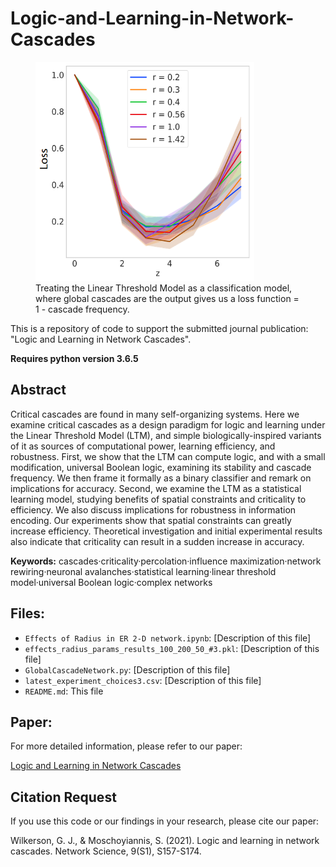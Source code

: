 


# Logic-and-Learning-in-Network-Cascades
 <figure>
     <div style="width: 100%;">
    <img src="loss_function.png" width="350" height="350">
</div>
    <figcaption>Treating the Linear Threshold Model as a classification model, where global cascades are the output gives us a loss function = 1 - cascade frequency. </figcaption>
</figure>



This is a repository of code to support the submitted journal publication: "Logic and Learning in Network Cascades".

**Requires python version 3.6.5**

## Abstract

Critical cascades are found in many self-organizing systems. Here we examine critical cascades as a design paradigm for logic and learning under the Linear Threshold Model (LTM), and simple biologically-inspired variants of it as sources of computational power, learning efficiency, and robustness. First, we show that the LTM can compute logic, and with a small modification, universal Boolean logic, examining its stability and cascade frequency. We then frame it formally as a binary classifier and remark on implications for accuracy. Second, we examine the LTM as a statistical learning model, studying benefits of spatial constraints and criticality to efficiency. We also discuss implications for robustness in information encoding. Our experiments show that spatial constraints can greatly increase efficiency. Theoretical investigation and initial experimental results also indicate that criticality can result in a sudden increase in accuracy.

**Keywords:** cascades·criticality·percolation·influence maximization·network rewiring·neuronal avalanches·statistical learning·linear threshold model·universal Boolean logic·complex networks

## Files:

- `Effects of Radius in ER 2-D network.ipynb`: [Description of this file]
- `effects_radius_params_results_100_200_50_#3.pkl`: [Description of this file]
- `GlobalCascadeNetwork.py`: [Description of this file]
- `latest_experiment_choices3.csv`: [Description of this file]
- `README.md`: This file

## Paper:

For more detailed information, please refer to our paper:

[Logic and Learning in Network Cascades](https://www.cambridge.org/core/journals/network-science/article/logic-and-learning-in-network-cascades/B89A3EB13FF6F1719482D38F11E37068)

## Citation Request

If you use this code or our findings in your research, please cite our paper:

Wilkerson, G. J., & Moschoyiannis, S. (2021). Logic and learning in network cascades. Network Science, 9(S1), S157-S174.

